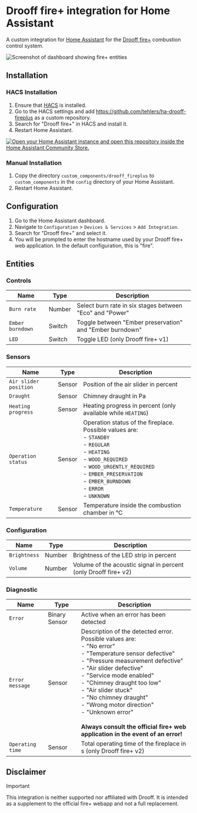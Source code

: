 # Drooff fire+ integration for Home Assistant

A custom integration for [Home Assistant](https://www.home-assistant.io/) for the [Drooff fire+](https://www.drooff-kaminofen.de/en/nature/electronic-combustion-control-fire/) combustion control system.

![Screenshot of dashboard showing fire+ entities](https://github.com/user-attachments/assets/b5256699-66cc-46d9-af58-e03d29749a92)

## Installation

### HACS Installation

1. Ensure that [HACS](https://hacs.xyz) is installed.
2. Go to the HACS settings and add https://github.com/tehlers/ha-drooff-fireplus as a custom repository.
3. Search for "Drooff fire+" in HACS and install it.
4. Restart Home Assistant.

[![Open your Home Assistant instance and open this repository inside the Home Assistant Community Store.](https://my.home-assistant.io/badges/hacs_repository.svg)](https://my.home-assistant.io/redirect/hacs_repository/?owner=tehlers&repository=ha-drooff-fireplus&category=integration)

### Manual Installation

1. Copy the directory `custom_components/drooff_fireplus` to `custom_components` in the `config` directory of your Home Assistant.
2. Restart Home Assistant.

## Configuration

1. Go to the Home Assistant dashboard.
2. Navigate to `Configuration` > `Devices & Services` > `Add Integration`.
3. Search for "Drooff fire+" and select it.
4. You will be prompted to enter the hostname used by your Drooff fire+ web application. In the default configuration, this is "fire".

## Entities

### Controls

| Name             | Type   | Description                                              |
| ---------------- | ------ | -------------------------------------------------------- |
| `Burn rate`      | Number | Select burn rate in six stages between "Eco" and "Power" |
| `Ember burndown` | Switch | Toggle between "Ember preservation" and "Ember burndown" |
| `LED`            | Switch | Toggle LED (only Drooff fire+ v1)                        |

### Sensors

| Name                  | Type   | Description                                                   |
| --------------------- | ------ | ------------------------------------------------------------- |
| `Air slider position` | Sensor | Position of the air slider in percent                         |
| `Draught`             | Sensor | Chimney draught in Pa                                         |
| `Heating progress`    | Sensor | Heating progress in percent (only available while `HEATING`)  |
| `Operation status`    | Sensor | Operation status of the fireplace. Possible values are:<br>- `STANDBY`<br>- `REGULAR`<br>- `HEATING`<br>- `WOOD_REQUIRED`<br>- `WOOD_URGENTLY_REQUIRED`<br>- `EMBER_PRESERVATION`<br>- `EMBER_BURNDOWN`<br>- `ERROR`<br>- `UNKNOWN` |
| `Temperature`         | Sensor | Temperature inside the combustion chamber in °C               |

### Configuration

| Name         | Type   | Description                                                     |
| ------------ | ------ | --------------------------------------------------------------- |
| `Brightness` | Number | Brightness of the LED strip in percent                          |
| `Volume`     | Number | Volume of the acoustic signal in percent (only Drooff fire+ v2) |

### Diagnostic

| Name             | Type          | Description                                                       |
| ---------------- | ------------- | ----------------------------------------------------------------- |
| `Error`          | Binary Sensor | Active when an error has been detected                            |
| `Error message`  | Sensor        | Description of the detected error. Possible values are:<br>- "No error"<br>- "Temperature sensor defective"<br>- "Pressure measurement defective"<br>- "Air slider defective"<br>- "Service mode enabled"<br>- "Chimney draught too low"<br>- "Air slider stuck"<br>- "No chimney draught"<br>- "Wrong motor direction"<br>- "Unknown error"<br><br>**Always consult the official fire+ web application in the event of an error!** |
| `Operating time` | Sensor        | Total operating time of the fireplace in s (only Drooff fire+ v2) |

## Disclaimer

> [!IMPORTANT]
> This integration is neither supported nor affiliated with Drooff. It is intended as a supplement to the official fire+ webapp and not a full replacement.
